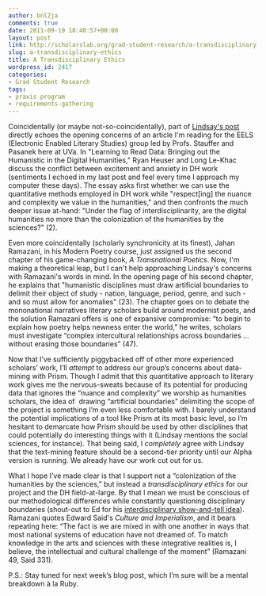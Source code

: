 ```yaml
---
author: bnl2ja
comments: true
date: 2011-09-19 18:40:57+00:00
layout: post
link: http://scholarslab.org/grad-student-research/a-transdisciplinary-ethics/
slug: a-transdisciplinary-ethics
title: A Transdisciplinary Ethics
wordpress_id: 2417
categories:
- Grad Student Research
tags:
- praxis program
- requirements-gathering
---
```


Coincidentally (or maybe not-so-coincidentally), part of [Lindsay's post](http://www.scholarslab.org/praxis-program/imagining-end-users-for-requirements-gathering/) directly echoes the opening concerns of an article I'm reading for the EELS (Electronic Enabled Literary Studies) group led by Profs. Stauffer and Pasanek here at UVa. In "Learning to Read Data: Bringing out the Humanistic in the Digital Humanities," Ryan Heuser and Long Le-Khac discuss the conflict between excitement and anxiety in DH work (sentiments I echoed in my last post and feel every time I approach my computer these days). The essay asks first whether we can use the quantitative methods employed in DH work while "respect[ing] the nuance and complexity we value in the humanities," and then confronts the much deeper issue at-hand: "Under the flag of interdisciplinarity, are the digital humanities no more than the colonization of the humanities by the sciences?" (2).

Even more coincidentally (scholarly synchronicity at its finest), Jahan Ramazani, in his Modern Poetry course, just assigned us the second chapter of his game-changing book, _A Transnational Poetics_. Now, I'm making a theoretical leap, but I can't help approaching Lindsay's concerns with Ramazani's words in mind. In the opening page of his second chapter, he explains that "humanistic disciplines must draw artificial boundaries to delimit their object of study - nation, language, period, genre, and such - and so must allow for anomalies" (23). The chapter goes on to debate the mononational narratives literary scholars build around modernist poets, and the solution Ramazani offers is one of expansive compromise: “to begin to explain how poetry helps newness enter the world,” he writes, scholars must investigate “complex intercultural relationships across boundaries … without erasing those boundaries” (47).

Now that I’ve sufficiently piggybacked off of other more experienced scholars’ work, I’ll _attempt_ to address our group’s concerns about data-mining with Prism. Though I admit that this quantitative approach to literary work gives me the nervous-sweats because of its potential for producing data that ignores the “nuance and complexity” we worship as humanities scholars, the idea of  drawing “artificial boundaries” delimiting the scope of the project is something I’m even less comfortable with. I barely understand the potential implications of a tool like Prism at its most basic level, so I’m hesitant to demarcate how Prism should be used by other disciplines that could potentially do interesting things with it (Lindsay mentions the social sciences, for instance). That being said, I _completely_ agree with Lindsay that the text-mining feature should be a second-tier priority until our Alpha version is running. We already have our work cut out for us.

What I hope I’ve made clear is that I support not a “colonization of the humanities by the sciences,” but instead a _transdisciplinary ethics_ for our project and the DH field-at-large. By that I mean we must be conscious of our methodological differences while constantly questioning disciplinary boundaries (shout-out to Ed for his [interdisciplinary show-and-tell idea](http://www.scholarslab.org/praxis-program/getting-to-know-our-praxis-peers-samples-of-our-digital-work/)). Ramazani quotes Edward Said's _Culture and Imperialism_, and it bears repeating here: “The fact is we are mixed in with one another in ways that most national systems of education have not dreamed of. To match knowledge in the arts and sciences with these integrative realities is, I believe, the intellectual and cultural challenge of the moment” (Ramazani 49, Said 331).

P.S.: Stay tuned for next week’s blog post, which I’m sure will be a mental breakdown à la Ruby.
